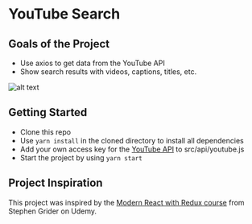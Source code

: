 # YouTube Search
## Goals of the Project
* Use axios to get data from the YouTube API
* Show search results with videos, captions, titles, etc.

![alt text](https://github.com/tayloracox/youtube-search/blob/master/public/youtube-search-example.png "Demo of YouTube Search project showing introductory text, a form field, and video results")

## Getting Started
* Clone this repo
* Use `yarn install` in the cloned directory to install all dependencies
* Add your own access key for the [YouTube API](https://console.developers.google.com) to src/api/youtube.js
* Start the project by using `yarn start`

## Project Inspiration
This project was inspired by the [Modern React with Redux course](https://www.udemy.com/react-redux/) from Stephen Grider on Udemy.